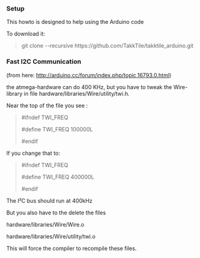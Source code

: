### Setup

This howto is designed to help using the Arduino code

To download it: 
<blockquote><p>
git clone --recursive https://github.com/TakkTile/takktile_arduino.git
</p></blockquote>

### Fast I2C Communication

(from here: http://arduino.cc/forum/index.php/topic,16793.0.html)

the atmega-hardware can do 400 KHz, but you have to tweak the Wire-library in file hardware/libraries/Wire/utility/twi.h.

Near the top of the file you see :
<blockquote><p>
#ifndef TWI_FREQ

#define TWI_FREQ 100000L

#endif
</p></blockquote>
If you change that to:
<blockquote><p>
#ifndef TWI_FREQ

#define TWI_FREQ 400000L

#endif
</p></blockquote>
The I²C bus should run at 400kHz

But you also have to the delete the files

hardware/libraries/Wire/Wire.o

hardware/libraries/Wire/utility/twi.o

This will force the compiler to recompile these files.

